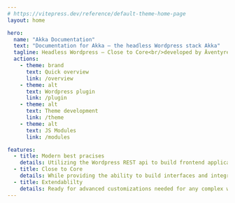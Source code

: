 ```yaml
---
# https://vitepress.dev/reference/default-theme-home-page
layout: home

hero:
  name: "Akka Documentation"
  text: "Documentation for Akka – the headless Wordpress stack Akka"
  tagline: Headless Wordpress – Close to Core<br/>developed by Äventyret
  actions:
    - theme: brand
      text: Quick overview
      link: /overview
    - theme: alt
      text: Wordpress plugin
      link: /plugin
    - theme: alt
      text: Theme development
      link: /theme
    - theme: alt
      text: JS Modules
      link: /modules

features:
  - title: Modern best pracises
    details: Utilizing the Wordpress REST api to build frontend applications with NextJS facilitates implementing modern best practises for web development and prevents building monolithic and arcaic solutions with tools that are not used for what they where intended for.
  - title: Close to Core
    details: While providing the ability to build interfaces and integrations with modern frameworks, the excellent editor experience and other great Wordpress features are intact.
  - title: Extendablilty
    details: Ready for advanced customizations needed for any complex web solution.
---
```


